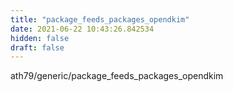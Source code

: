 ```yaml
---
title: "package_feeds_packages_opendkim"
date: 2021-06-22 10:43:26.842534
hidden: false
draft: false
---
```


ath79/generic/package_feeds_packages_opendkim

